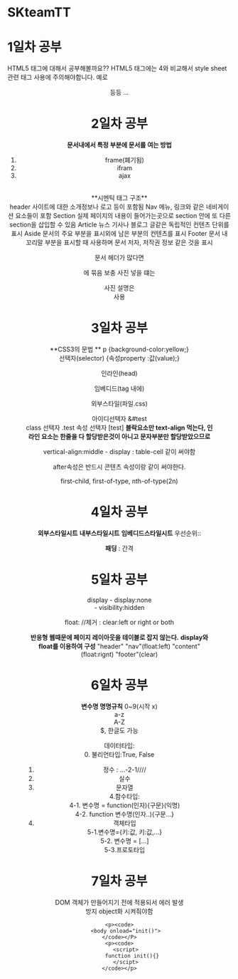 # SKteamTT
# 1일차 공부
HTML5 태그에 대해서 공부해볼까요??
HTML5 태그에는 4와 비교해서 style sheet 관련 태그 사용에 주의해야합니다.
예로 <center> 등등 ...

# 2일차 공부
 **문서내에서 특정 부분에 문서를 여는 방법**
 1. frame(폐기됨)
 2. ifram
 3. ajax
 <br />
 **시멘틱 태그 구조**<br />
 header 사이트에 대한 소개정보나 로고 등이 포함됨
 Nav 메뉴, 링크와 같은 네비게이션 요소들이 포함
 Section 실제 페이지의 내용이 들어가는곳으로 section 안에 또 다른 section을 삽입할 수 있음
 Article 뉴스 기사나 블로그 글같은 독립적인 컨텐츠 단위를 표시
 Aside 문서의 주요 부분을 표시외에 남은 부분의 컨텐츠를 표시
 Footer 문서 내 꼬리말 부분을 표시할 때 사용하며 문서 저자, 저작권 정보 같은 것을 표시
 
 문서 헤더가 많다면 <hgroup>에 묶음
보충 사진 넣을 떄는 <figure> 사진 설명은 <figcaption>사용

# 3일차 공부
**CSS3의 문법 **
      p         {background-color:yellow;}<br />
선택자(selector)  {속성property      :값(value);}<br />

인라인(head)<br />

임베디드(tag 내에)<br />

외부스타일(파일.css)<br />

아이디선택자 &#test <br />
class 선택자 .test
속성 선택자 [test]
**블락요소만 text-align 먹는다, 인라인 요소는 한줄을 다 할당받은것이 아니고 문자부분만 할당받았으므로**

vertical-align:middle - display : table-cell 같이 써야함<br />

after속성은 반드시 콘텐츠 속성이랑 같이 써야한다.<br />

first-child, first-of-type, nth-of-type(2n)

# 4일차 공부
**외부스타일시트**
**내부스타일시트**
**임베디드스타일시트**
우선순위::


**패딩** : 간격


# 5일차 공부

display - display:none <br />
		- visibility:hidden<br />
		
float: //제거 : clear:left or right or both<br />

**반응형 웹때문에 페이지 레이아웃을 테이블로 잡지 않는다.**
**display와 float를 이용하여 구성**
			"header"
"nav"(float:left)	"content"(float:rignt)
			"footer"(clear)
			
			
# 6일차 공부
**변수명 명명규칙**
0~9(시작 x)<br />
a-z<br />
A-Z<br />
$, 한글도 가능<br />

데이터타입:<br />
0. 불리언타입:True, False
1. 정수 :  ...-2-1////<br />
2. 실수<br />
3. 문자열<br />
4.함수타입:<br />
4-1. 변수명 = function(인자){구문}(익명)<br />
4-2. function 변수명(인자..){구문...}<br />
5. 객체타입<br />
5-1.변수명={키:값, 키:값,...}<br />
5-2. 변수명 = [...]<br />
5-3.프로토타입<br />

# 7일차 공부
DOM 객체가 만들어지기 전에 적용되서 에러 발생 <br />
방지 object화 시켜줘야함<br />
	
	<p><code>
		<body onload="init()">
	</code></P>
	<p><code>
		<script>
			function init(){}
		</scipt>
	</code></p>
